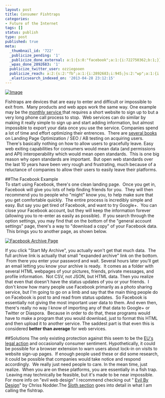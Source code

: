 ```yaml
---
layout: post
title: Consumer Fishtraps
categories:
- Future of the Internet
tags: []
status: publish
type: post
published: true
meta:
  _thumbnail_id: '722'
  _publicize_pending: '1'
  _publicize_done_external: a:1:{s:8:"facebook";a:1:{i:722750362;b:1;}}
  _wpas_done_2892683: '1'
  publicize_twitter_user: ozziegooen
  publicize_reach: a:2:{s:2:"fb";a:1:{i:2892683;i:945;}s:2:"wp";a:1:{i:0;i:3;}}
  _elasticsearch_indexed_on: '2013-04-28 23:12:15'
---
```

[ ![Image](http://bowlabs.files.wordpress.com/2013/04/121378.jpg?w=487) ](http://bowlabs.files.wordpress.com/2013/04/121378.jpg)

Fishtraps are devices that are easy to enter and difficult or impossible to exit from.  Many products and web apps work the same way. One example may be the [monthly service ](http://www.freecreditreport.com/)that requires a short website to sign up to but a very long phone call process to stop.  Web services can do similar by making it really simple to sign up and start adding information, but almost impossible to export your data once you use the service. Companies spend a lot of time and effort optimizing their entrences.  There are [several books](http://www.amazon.com/s/ref=nb_sb_ss_i_0_14?url=search-alias%3Daps&field-keywords=landing%20page%20optimization&sprefix=landing+page+o%2Caps%2C213&rh=i%3Aaps%2Ck%3Alanding%20page%20optimization) on Landing Page Optimization / SEO / AB testing on acquiring users.  There's basically nothing on how to allow users to gracefully leave. Easy web exiting capabilities for consumers would mean data (and permissions and API) interoperability which would mean open standards.  This is one big reason why open standards are important.  But open web standards over the last 10 years have been very rough and frustrating, much because of a reluctance of companies to allow their users to easily leave their platforms.   

##The Facebook Example  
To start using Facebook, there's one clean landing page.  Once you get in, Facebook will give you lots of help finding friends for you.  They will then recommend you to people who "might" know you, to help make sure that you get comfortable quickly.  The entire process is incredibly simple and easy. But say you get tired of Facebook, and want to try Google+.  You can close your Facebook account, but they will keep the information forever (allowing you to re-enter as easily as possible).  If you search through the option settings, you may find that on the bottom of the "general account settings" page, there's a way to "download a copy" of your Facebook data.  This brings you to another page, as shown below.

[ ![Facebook Archive Page](http://bowlabs.files.wordpress.com/2013/04/screen-shot-2013-04-28-at-3-38-55-pm.png) ](http://bowlabs.files.wordpress.com/2013/04/screen-shot-2013-04-28-at-3-38-55-pm.png)

If you click "Start My Archive", you actually won't get that much data.  The full archive link is actually that small "expanded archive" link on the bottom.  From there you enter your password and wait. Several hours later you'll get an email letting you know your archive is ready.  It comes as a folder with several HTML webpages of your pictures, friends, private messages, and profile information.  Not CSV, not JSON, but HTML data. Then you realize that even that doesn't have the status updates of you or your friends.  I don't know how many people use Facebook primarily as a photo sharing service, but I'm going to go on a limb and say that the main thing people do on Facebook is post to and read from status updates.  So Facebook is essentially not giving the most important user data to them. And even then, there's really no way I know of importing any of that data to Google+ or Twitter or Diaspora.  Because in order to do that, these programs would have to make a program that you would download, just to format this HTML and then upload it to another service. The saddest part is that even this is considered **better than average** for web services.

##Solutions
The only existing protection against this seem to be the [EU's legal action](https://en.wikipedia.org/wiki/General_Data_Protection_Regulation) and occasionally consumer sentiment. Hypothetically, it could be possible for a browser extension to warn users about lock-in on visits to website sign-up pages.  If enough people used these or did some research, it could be possible that companies would take notice and respond accordingly.  We really just need people to care. In the mean time, just realize.  When you are on these platforms, you are essentially in a fish trap.  Leaving may technically be feasible, but it's made to be near impossible.   For more info on "evil web design" I recommend checking out " [Evil By Design](http://ofps.oreilly.com/titles/9781118422144/index.html)" by Chriss Nodder.The [Sloth section](http://ofps.oreilly.com/titles/9781118422144/sloth.html) goes into detail in what I am calling the fishtrap.
